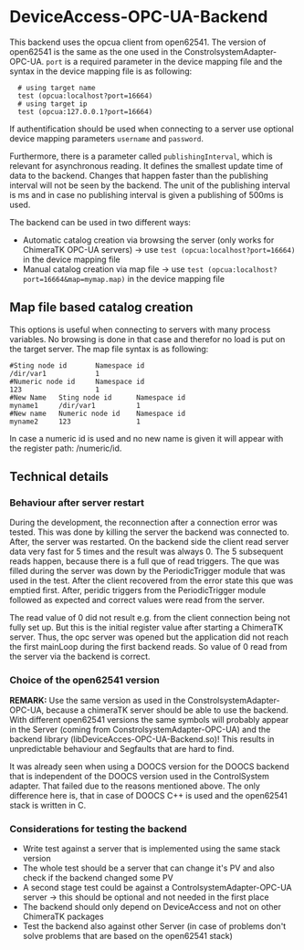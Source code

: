 # DeviceAccess-OPC-UA-Backend

This backend uses the opcua client from open62541. The version of open62541 is the same as the one used in the ConstrolsystemAdapter-OPC-UA. 
`port` is a required parameter in the device mapping file and the syntax in the device mapping file is as following:
       
      # using target name 
      test (opcua:localhost?port=16664)
      # using target ip
      test (opcua:127.0.0.1?port=16664)

If authentification should be used when connecting to a server use optional device mapping parameters `username` and `password`.

Furthermore, there is a parameter called `publishingInterval`, which is relevant for asynchronous reading. It defines the smallest update time of data to the backend.
Changes that happen faster than the publishing interval will not be seen by the backend. The unit of the publishing interval is ms and in case no publishing interval is given 
a publishing of 500ms is used. 

The backend can be used in two different ways:

- Automatic catalog creation via browsing the server (only works for ChimeraTK OPC-UA servers) &rarr; use `test (opcua:localhost?port=16664)` in the device mapping file
- Manual catalog creation via map file &rarr; use `test (opcua:localhost?port=16664&map=mymap.map)` in the device mapping file

## Map file based catalog creation

This options is useful when connecting to servers with many process variables. No browsing is done in that case and therefor no load is put on the target server.
The map file syntax is as following:

    #Sting node id       Namespace id
    /dir/var1            1
    #Numeric node id     Namespace id
    123                  1
    #New Name   Sting node id      Namespace id
    myname1     /dir/var1          1
    #New name   Numeric node id    Namespace id
    myname2     123                1 

In case a numeric id is used and no new name is given it will appear with the register path: /numeric/id.


## Technical details

### Behaviour after server restart

During the development, the reconnection after a connection error was tested. This was done by killing the server the backend was connected to. After, the server was restarted. On the backend side the client read server data very fast for 5 times and the result was always 0.
The 5 subsequent reads happen, because there is a full que of read triggers. The que was filled during the server was down by the PeriodicTrigger module that was used in the test. After the client recovered from the error state this que was emptied first. After, peridic triggers from the PeriodicTrigger module followed as expected and correct values were read from the server. 

The read value of 0 did not result e.g. from the client connection being not fully set up. But this is the initial register value after starting a ChimeraTK server. Thus, the opc server was opened but the application did not reach 
the first mainLoop during the first backend reads. So value of 0 read from the server via the backend is correct. 


### Choice of the open62541 version  

**REMARK:**
Use the same version as used in the ConstrolsystemAdapter-OPC-UA, because a chimeraTK server should be able to use the backend. With different open62541 versions 
the same symbols will probably appear in the Server (coming from ConstrolsystemAdapter-OPC-UA) and the backend library (libDeviceAcces-OPC-UA-Backend.so)! 
This results in unpredictable behaviour and Segfaults that are hard to find.

It was already seen when using a DOOCS version for the DOOCS backend that is independent of the DOOCS version used in the ControlSystem adapter. That failed due to the reasons mentioned above. The only difference here is, that in case of DOOCS C++ is used and the open62541 stack is written in C. 

### Considerations for testing the backend

- Write test against a server that is implemented using the same stack version
- The whole test should be a server that can change it's PV and also check if the backend changed some PV
- A second stage test could be against a ControlsystemAdapter-OPC-UA server -> this should be optional and not needed in the first place
- The backend should only depend on DeviceAccess and not on other ChimeraTK packages
- Test the backend also against other Server (in case of problems don't solve problems that are based on the open62541 stack)
